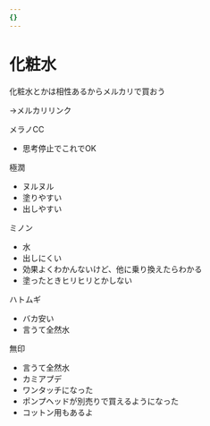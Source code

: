 ```yaml
---
{}
---
```

# 化粧水

化粧水とかは相性あるからメルカリで買おう

→メルカリリンク

メラノCC

- 思考停止でこれでOK

極潤

- ヌルヌル  
- 塗りやすい  
- 出しやすい  

ミノン

- 水  
- 出しにくい  
- 効果よくわかんないけど、他に乗り換えたらわかる  
- 塗ったときヒリヒリとかしない  

ハトムギ

- バカ安い  
- 言うて全然水  

無印

- 言うて全然水  
- カミアプデ  
- ワンタッチになった  
- ポンプヘッドが別売りで買えるようになった  
- コットン用もあるよ
